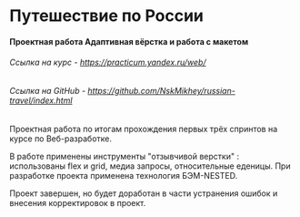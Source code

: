# Путешествие по России
#### Проектная работа Адаптивная вёрстка и работа с макетом
###### Ссылка на курс - https://practicum.yandex.ru/web/
###### Cсылка на GitHub - https://github.com/NskMikhey/russian-travel/index.html 

  Проектная работа по итогам прохождения первых трёх спринтов на курсе по Веб-разработке.

  В работе применены инструменты "отзывчивой верстки" : использованы flex и grid, медиа запросы, относительные еденицы. При разработке проекта применена технология БЭМ-NESTED.

  Проект завершен, но будет доработан в части устранения ошибок и внесения корректировок в проект.
